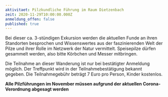 ```yaml
---
aktivitaet: Pilzkundliche Führung im Raum Dietzenbach
zeit: 2020-11-29T10:00:00.000Z
anmeldung_offen: false
published: true
---
```

Bei dieser ca. 3-stündigen Exkursion werden die aktuellen Funde an ihren Standorten besprochen und Wissenswertes aus der faszinierenden Welt der Pilze und ihrer Rolle im Netzwerk der Natur vermittelt. Speisepilze dürfen gesammelt werden, also bitte Körbchen und Messer mitbringen. 

Die Teilnahme an dieser Wanderung ist nur bei bestätigter Anmeldung möglich. Der Treffpunkt wird in der Teilnahmebestätigung bekannt gegeben. Die Teilnahmegebühr beträgt 7 Euro pro Person, Kinder kostenlos.

**Alle Pilzführungen im November müssen aufgrund der aktuellen Corona-Verordnung abgesagt werden**